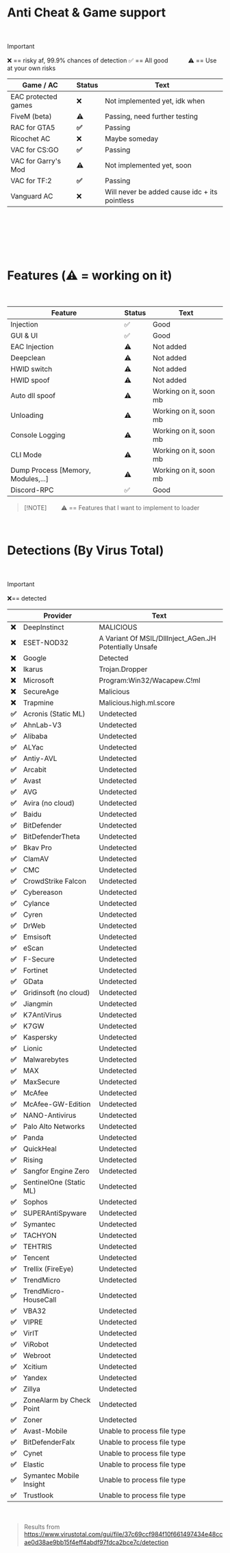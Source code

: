 # Anti Cheat & Game support
ㅤㅤ ㅤ
> [!IMPORTANT]
> ❌ == risky af, 99.9% chances of detection
> ✅ == All goodㅤㅤ ㅤ
> ⚠️ == Use at your own risks

| Game / AC | Status | Text |
|----------|----------|----------|
| EAC protected games | ❌ | Not implemented yet, idk when |
| FiveM (beta) | **⚠️** | Passing, need further testing |
| RAC for GTA5 | **✅** | Passing |
| Ricochet AC | ❌ | Maybe someday |
| VAC for CS:GO | **✅** | Passing |
| VAC for Garry's Mod | **⚠️** | Not implemented yet, soon |
| VAC for TF:2 | **✅** | Passing | 
| Vanguard AC | ❌ | Will never be added cause idc + its pointless |


ㅤㅤ ㅤ
 
ㅤㅤ ㅤ
 
ㅤㅤ ㅤ

# Features (⚠️ = working on it)
ㅤㅤ ㅤ

| Feature | Status | Text |
|----------|----------|----------|
| Injection | ✅ | Good | 
| GUI & UI | ✅ | Good |
| EAC Injection | ⚠️ | Not added |
| Deepclean | ⚠️ | Not added |
| HWID switch | ⚠️ | Not added |
| HWID spoof | ⚠️ | Not added |
| Auto dll spoof | ⚠️ | Working on it, soon mb |
| Unloading | ⚠️ | Working on it, soon mb |
| Console Logging | ⚠️ | Working on it, soon mb |
| CLI Mode | ⚠️ | Working on it, soon mb |
| Dump Process [Memory, Modules,...] | ⚠️ | Working on it, soon mb
| Discord-RPC | ✅ | Good |

> [!NOTE]ㅤ ㅤ
> ⚠️ == Features that I want to implement to loader 

ㅤㅤ ㅤ



# Detections (By Virus Total) 

ㅤㅤ ㅤ
> [!IMPORTANT]
> ❌== detected
ㅤㅤ ㅤ

|  | Provider | Text |
|----------|----------|----------|
| **❌** | DeepInstinct | MALICIOUS | 
| **❌** | ESET-NOD32 | A Variant Of MSIL/DllInject_AGen.JH Potentially Unsafe |
| **❌** | Google | Detected |
| **❌** | Ikarus | Trojan.Dropper |
| **❌** | Microsoft | Program:Win32/Wacapew.C!ml |
| **❌** | SecureAge | Malicious |
| **❌** | Trapmine | Malicious.high.ml.score |
| **✅** | Acronis (Static ML) | Undetected |
| **✅** | AhnLab-V3 | Undetected |
| **✅** | Alibaba | Undetected |
| **✅** | ALYac | Undetected |
| **✅** | Antiy-AVL | Undetected |
| **✅** | Arcabit | Undetected |
| **✅** | Avast | Undetected |
| **✅** | AVG | Undetected |
| **✅** | Avira (no cloud) | Undetected |
| **✅** | Baidu | Undetected |
| **✅** | BitDefender | Undetected |
| **✅** | BitDefenderTheta | Undetected |
| **✅** | Bkav Pro | Undetected |
| **✅** | ClamAV | Undetected |
| **✅** | CMC | Undetected |
| **✅** | CrowdStrike Falcon | Undetected |
| **✅** | Cybereason | Undetected |
| **✅** | Cylance | Undetected |
| **✅** | Cyren | Undetected |
| **✅** | DrWeb | Undetected |
| **✅** | Emsisoft | Undetected |
| **✅** | eScan | Undetected |
| **✅** | F-Secure | Undetected |
| **✅** | Fortinet | Undetected |
| **✅** | GData | Undetected |
| **✅** | Gridinsoft (no cloud) | Undetected |
| **✅** | Jiangmin | Undetected |
| **✅** | K7AntiVirus | Undetected |
| **✅** | K7GW | Undetected |
| **✅** | Kaspersky | Undetected |
| **✅** | Lionic | Undetected |
| **✅** | Malwarebytes | Undetected |
| **✅** | MAX | Undetected |
| **✅** | MaxSecure | Undetected |
| **✅** | McAfee | Undetected |
| **✅** | McAfee-GW-Edition | Undetected |
| **✅** | NANO-Antivirus | Undetected |
| **✅** | Palo Alto Networks | Undetected |
| **✅** | Panda | Undetected |
| **✅** | QuickHeal | Undetected |
| **✅** | Rising | Undetected |
| **✅** | Sangfor Engine Zero | Undetected |
| **✅** | SentinelOne (Static ML) | Undetected |
| **✅** | Sophos | Undetected |
| **✅** | SUPERAntiSpyware | Undetected |
| **✅** | Symantec | Undetected |
| **✅** | TACHYON | Undetected |
| **✅** | TEHTRIS | Undetected |
| **✅** | Tencent | Undetected |
| **✅** | Trellix (FireEye) | Undetected |
| **✅** | TrendMicro | Undetected |
| **✅** | TrendMicro-HouseCall | Undetected |
| **✅** | VBA32 | Undetected |
| **✅** | VIPRE | Undetected |
| **✅** | VirIT | Undetected |
| **✅** | ViRobot | Undetected |
| **✅** | Webroot | Undetected |
| **✅** | Xcitium | Undetected |
| **✅** | Yandex | Undetected |
| **✅** | Zillya | Undetected |
| **✅** | ZoneAlarm by Check Point | Undetected |
| **✅** | Zoner | Undetected |
| **✅** | Avast-Mobile | Unable to process file type |
| **✅** | BitDefenderFalx | Unable to process file type |
| **✅** | Cynet | Unable to process file type |
| **✅** | Elastic | Unable to process file type |
| **✅** | Symantec Mobile Insight | Unable to process file type |
| **✅** | Trustlook | Unable to process file type |




ㅤㅤ ㅤ
 
> Results from https://www.virustotal.com/gui/file/37c69ccf984f10f661497434e48ccae0d38ae9bb15f4eff4abdf97fdca2bce7c/detection
ㅤㅤ ㅤ
ㅤㅤ ㅤ

